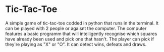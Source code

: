 # Tic-Tac-Toe
A simple game of tic-tac-toe codded in python that runs in the terminal. It can be played with 2 people or agaisnt the computer. The computer features a basic programm that will intelligently recognise which squares have already been used and pick one that hasn't. The player can pick if they're playing as "X" or "O". It can detect wins, defeats and draws.
